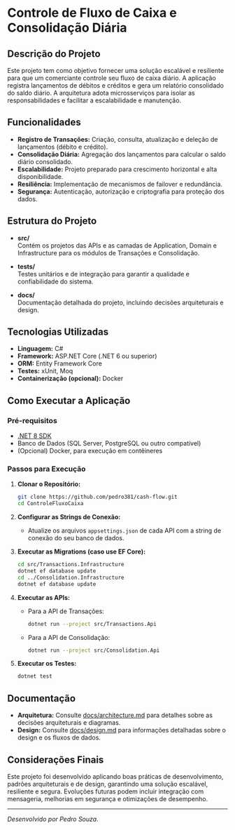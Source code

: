 
# Controle de Fluxo de Caixa e Consolidação Diária

## Descrição do Projeto
Este projeto tem como objetivo fornecer uma solução escalável e resiliente para que um comerciante controle seu fluxo de caixa diário. A aplicação registra lançamentos de débitos e créditos e gera um relatório consolidado do saldo diário. A arquitetura adota microsserviços para isolar as responsabilidades e facilitar a escalabilidade e manutenção.

## Funcionalidades
- **Registro de Transações:** Criação, consulta, atualização e deleção de lançamentos (débito e crédito).
- **Consolidação Diária:** Agregação dos lançamentos para calcular o saldo diário consolidado.
- **Escalabilidade:** Projeto preparado para crescimento horizontal e alta disponibilidade.
- **Resiliência:** Implementação de mecanismos de failover e redundância.
- **Segurança:** Autenticação, autorização e criptografia para proteção dos dados.

## Estrutura do Projeto
- **src/**  
  Contém os projetos das APIs e as camadas de Application, Domain e Infrastructure para os módulos de Transações e Consolidação.
  
- **tests/**  
  Testes unitários e de integração para garantir a qualidade e confiabilidade do sistema.

- **docs/**  
  Documentação detalhada do projeto, incluindo decisões arquiteturais e design.

## Tecnologias Utilizadas
- **Linguagem:** C#
- **Framework:** ASP.NET Core (.NET 6 ou superior)
- **ORM:** Entity Framework Core
- **Testes:** xUnit, Moq
- **Containerização (opcional):** Docker

## Como Executar a Aplicação

### Pré-requisitos
- [.NET 8 SDK](https://dotnet.microsoft.com/download)
- Banco de Dados (SQL Server, PostgreSQL ou outro compatível)
- (Opcional) Docker, para execução em contêineres

### Passos para Execução
1. **Clonar o Repositório:**
   ```bash
   git clone https://github.com/pedro381/cash-flow.git
   cd ControleFluxoCaixa
   ```

2. **Configurar as Strings de Conexão:**
   - Atualize os arquivos `appsettings.json` de cada API com a string de conexão do seu banco de dados.

3. **Executar as Migrations (caso use EF Core):**
   ```bash
   cd src/Transactions.Infrastructure
   dotnet ef database update
   cd ../Consolidation.Infrastructure
   dotnet ef database update
   ```

4. **Executar as APIs:**
   - Para a API de Transações:
     ```bash
     dotnet run --project src/Transactions.Api
     ```
   - Para a API de Consolidação:
     ```bash
     dotnet run --project src/Consolidation.Api
     ```

5. **Executar os Testes:**
   ```bash
   dotnet test
   ```

## Documentação
- **Arquitetura:** Consulte [docs/architecture.md](docs/Architecture.md) para detalhes sobre as decisões arquiteturais e diagramas.
- **Design:** Consulte [docs/design.md](docs/DesignDecisions.md) para informações detalhadas sobre o design e os fluxos de dados.

## Considerações Finais
Este projeto foi desenvolvido aplicando boas práticas de desenvolvimento, padrões arquiteturais e de design, garantindo uma solução escalável, resiliente e segura. Evoluções futuras podem incluir integração com mensageria, melhorias em segurança e otimizações de desempenho.

---

*Desenvolvido por Pedro Souza.*
